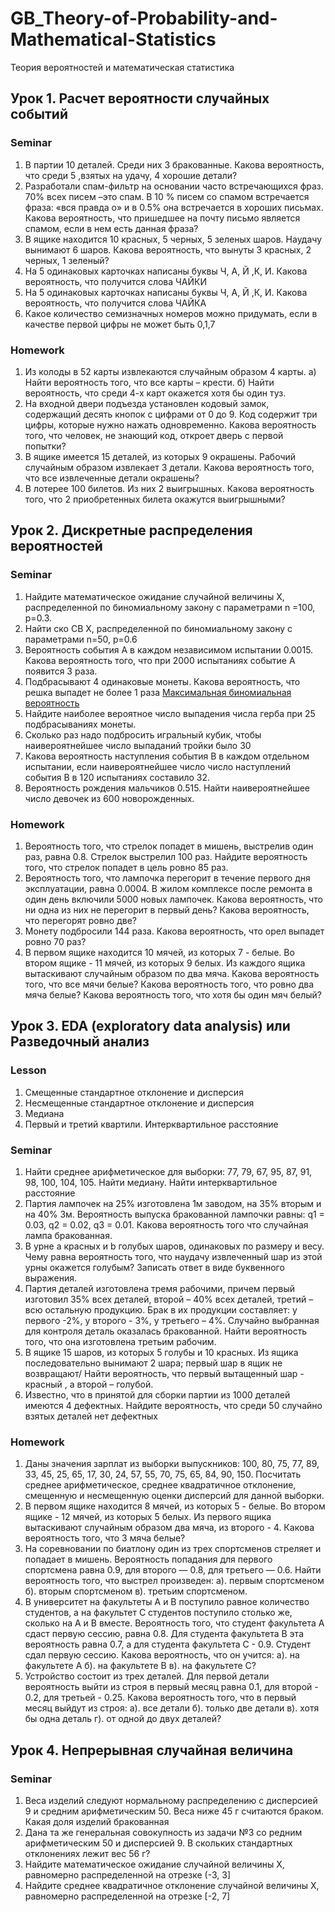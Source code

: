 # GB_Theory-of-Probability-and-Mathematical-Statistics
Теория вероятностей и математическая статистика

## Урок 1. Расчет вероятности случайных событий

### Seminar

1. В партии 10 деталей. Среди них 3 бракованные. Какова вероятность, что среди 5 ,взятых на удачу, 4 хорошие детали?
2. Разработали спам-фильтр на основании часто встречающихся фраз. 70% всех писем –это спам. В 10 % писем со спамом встречается фраза: «вся правда о» и в 0.5% она встречается в хороших письмах. Какова вероятность, что пришедшее на почту письмо является спамом, если в нем есть данная фраза?
3. В ящике находится 10 красных, 5 черных, 5 зеленых шаров. Наудачу вынимают 6 шаров. Какова вероятность, что вынуты 3 красных, 2 черных, 1 зеленый?
4. На 5 одинаковых карточках написаны буквы Ч, А, Й ,К, И. Какова вероятность, что получится слова ЧАЙКИ
5. На 5 одинаковых карточках написаны буквы Ч, А, Й ,К, И. Какова вероятность, что получится слова ЧАЙКА
6. Какое количество семизначных номеров можно придумать, если в качестве первой цифры не может быть 0,1,7

### Homework

1. Из колоды в 52 карты извлекаются случайным образом 4 карты. a) Найти вероятность того, что все карты – крести. б) Найти вероятность, что среди 4-х карт окажется хотя бы один туз.
2. На входной двери подъезда установлен кодовый замок, содержащий десять кнопок с цифрами от 0 до 9. Код содержит три цифры, которые нужно нажать одновременно. Какова вероятность того, что человек, не знающий код, откроет дверь с первой попытки?
3. В ящике имеется 15 деталей, из которых 9 окрашены. Рабочий случайным образом извлекает 3 детали. Какова вероятность того, что все извлеченные детали окрашены?
4. В лотерее 100 билетов. Из них 2 выигрышных. Какова вероятность того, что 2 приобретенных билета окажутся выигрышными?

## Урок 2. Дискретные распределения вероятностей

### Seminar

1. Найдите математическое ожидание случайной величины X, распределенной по биномиальному закону с параметрами n =100, р=0.3.
2. Найти ско СВ Х, распределенной по биномиальному закону с параметрами n=50, p=0.6
3. Вероятность события А в каждом независимом испытании 0.0015. Какова вероятность того, что при 2000 испытаниях событие А появится 3 раза.
4. Подбрасывают 4 одинаковые монеты. Какова вероятность, что решка выпадет
не более 1 раза
[Максимальная биномиальная вероятность](ITAM/maximum_binomial_probability.jpg)
5. Найдите наиболее вероятное число выпадения числа герба при 25 подбрасываниях монеты. 
6. Сколько раз надо подбросить игральный кубик, чтобы наивероятнейшее число выпаданий тройки было 30
7. Какова вероятность наступления события B в каждом отдельном испытании, если наивероятнейшее число число наступлений события B в 120 испытаниях составило 32.
8. Вероятность рождения мальчиков 0.515. Найти наивероятнейшее число девочек из 600 новорожденных.

### Homework

1. Вероятность того, что стрелок попадет в мишень, выстрелив один раз, равна 0.8. Стрелок выстрелил 100 раз. Найдите вероятность того, что стрелок попадет в цель ровно 85 раз.
2. Вероятность того, что лампочка перегорит в течение первого дня эксплуатации, равна 0.0004. В жилом комплексе после ремонта в один день включили 5000 новых лампочек. Какова вероятность, что ни одна из них не перегорит в первый день? Какова вероятность, что перегорят ровно две?
3. Монету подбросили 144 раза. Какова вероятность, что орел выпадет ровно 70 раз?
4. В первом ящике находится 10 мячей, из которых 7 - белые. Во втором ящике - 11 мячей, из которых 9 белых. Из каждого ящика вытаскивают случайным образом по два мяча. Какова вероятность того, что все мячи белые? Какова вероятность того, что ровно два мяча белые? Какова вероятность того, что хотя бы один мяч белый?

## Урок 3. EDA (exploratory data analysis) или Разведочный анализ

### Lesson

1. Смещенные стандартное отклонение и дисперсия
2. Несмещенные стандартное отклонение и дисперсия
3. Медиана
4. Первый и третий квартили. Интерквартильное расстояние

### Seminar

1. Найти среднее арифметическое для выборки:
 77, 79, 67, 95, 87, 91, 98, 100, 104, 105. Найти медиану. Найти интерквартильное расстояние
2. Партия лампочек на 25% изготовлена 1м заводом, на 35% вторым и на 40% 3м. Вероятность выпуска бракованной лампочки равны: q1 = 0.03, q2 = 0.02, q3 = 0.01. Какова вероятность того что случайная лампа бракованная.
3. В урне a красных и b голубых шаров, одинаковых по размеру и весу. Чему равна вероятность того, что наудачу извлеченный шар из этой урны окажется голубым? Записать ответ в виде буквенного выражения. 
4. Партия деталей изготовлена тремя рабочими, причем первый изготовил 35% всех деталей, второй – 40% всех деталей, третий – всю остальную продукцию. Брак в их продукции составляет: у первого -2%, у второго - 3%, у третьего – 4%. Случайно выбранная для контроля деталь оказалась бракованной. Найти вероятность того, что она изготовлена третьим рабочим. 
5. В ящике 15 шаров, из которых 5 голубы и 10 красных. Из ящика последовательно вынимают 2 шара; первый шар в ящик не возвращают/ Найти  вероятность, что первый вытащенный шар - красный , а второй – голубой. 
6. Известно, что в принятой для сборки партии из 1000 деталей имеются 4 дефектных. Найдите вероятность, что среди 50 случайно взятых деталей нет дефектных

### Homework

1. Даны значения зарплат из выборки выпускников: 100, 80, 75, 77, 89, 33, 45, 25, 65, 17, 30, 24, 57, 55, 70, 75, 65, 84, 90, 150. Посчитать среднее арифметическое, среднее квадратичное отклонение, смещенную и несмещенную оценки дисперсий для данной выборки.
2. В первом ящике находится 8 мячей, из которых 5 - белые. Во втором ящике - 12 мячей, из которых 5 белых. Из первого ящика вытаскивают случайным образом два мяча, из второго - 4. Какова вероятность того, что 3 мяча белые?
3. На соревновании по биатлону один из трех спортсменов стреляет и попадает в мишень. Вероятность попадания для первого спортсмена равна 0.9, для второго — 0.8, для третьего — 0.6. Найти вероятность того, что выстрел произведен: a). первым спортсменом б). вторым спортсменом в). третьим спортсменом.
4. В университет на факультеты A и B поступило равное количество студентов, а на факультет C студентов поступило столько же, сколько на A и B вместе. Вероятность того, что студент факультета A сдаст первую сессию, равна 0.8. Для студента факультета B эта вероятность равна 0.7, а для студента факультета C - 0.9. Студент сдал первую сессию. Какова вероятность, что он учится: a). на факультете A б). на факультете B в). на факультете C?
5. Устройство состоит из трех деталей. Для первой детали вероятность выйти из строя в первый месяц равна 0.1, для второй - 0.2, для третьей - 0.25. Какова вероятность того, что в первый месяц выйдут из строя: а). все детали б). только две детали в). хотя бы одна деталь г). от одной до двух деталей?

## Урок 4. Непрерывная случайная величина

### Seminar
1. Веса изделий следуют нормальному распределению с дисперсией 9 и средним арифметическим 50. Веса ниже 45 г считаются браком. Какая доля изделий бракованная
2. Дана та же генеральная совокупность из задачи №3 со редним арифметическим 50 и дисперсией 9. В скольких стандартных отклонениях лежит вес 56 г?
3. Найдите математическое ожидание случайной величины X, равномерно распределенной на отрезке (-3, 3]
4. Найдите среднее квадратичное отклонение случайной величины X, равномерно распределенной на отрезке [-2, 7]